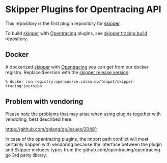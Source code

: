 # Skipper Plugins for Opentracing API

This repository is the first plugin repository for
[skipper](https://github.com/zalando/skipper).

To build [skipper](https://github.com/zalando/skipper) with
[Opentracing](https://github.com/opentracing) plugins, see
[skipper tracing build](https://github.com/skipper-plugins/skipper-tracing-build) repository.

## Docker

A dockerized [skipper](https://github.com/zalando/skipper) with
[Opentracing](https://github.com/opentracing) you can get from our
docker registry. Replace $version with the [skipper release version](https://github.com/zalando/skipper/releases):

    % docker run registry.opensource.zalan.do/teapot/skipper-tracing:$version

## Problem with vendoring

Please note the problems that may arise when using plugins together with vendoring, best described here:

https://github.com/golang/go/issues/20481

In case of the opentracing plugins, the import path conflict will most certainly happen with vendoring because
the interface between the plugin and Skipper includes types from the github.com/opentracing/opentracing-go 3rd
party library.
